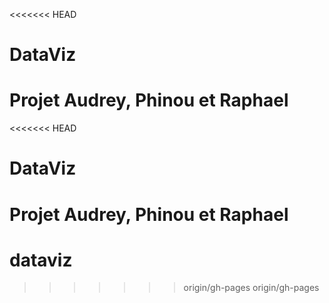 <<<<<<< HEAD
# DataViz

Projet Audrey, Phinou et Raphael
=======
<<<<<<< HEAD
# DataViz

Projet Audrey, Phinou et Raphael
=======
# dataviz
>>>>>>> origin/gh-pages
>>>>>>> origin/gh-pages
